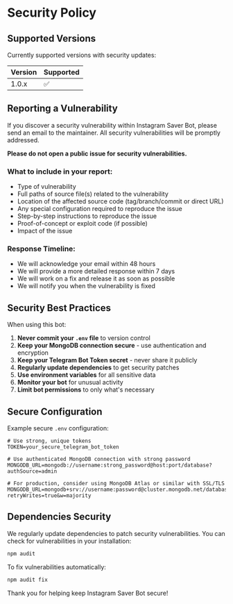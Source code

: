 # Security Policy

## Supported Versions

Currently supported versions with security updates:

| Version | Supported          |
| ------- | ------------------ |
| 1.0.x   | :white_check_mark: |

## Reporting a Vulnerability

If you discover a security vulnerability within Instagram Saver Bot, please send an email to the maintainer. All security vulnerabilities will be promptly addressed.

**Please do not open a public issue for security vulnerabilities.**

### What to include in your report:

- Type of vulnerability
- Full paths of source file(s) related to the vulnerability
- Location of the affected source code (tag/branch/commit or direct URL)
- Any special configuration required to reproduce the issue
- Step-by-step instructions to reproduce the issue
- Proof-of-concept or exploit code (if possible)
- Impact of the issue

### Response Timeline:

- We will acknowledge your email within 48 hours
- We will provide a more detailed response within 7 days
- We will work on a fix and release it as soon as possible
- We will notify you when the vulnerability is fixed

## Security Best Practices

When using this bot:

1. **Never commit your `.env` file** to version control
2. **Keep your MongoDB connection secure** - use authentication and encryption
3. **Keep your Telegram Bot Token secret** - never share it publicly
4. **Regularly update dependencies** to get security patches
5. **Use environment variables** for all sensitive data
6. **Monitor your bot** for unusual activity
7. **Limit bot permissions** to only what's necessary

## Secure Configuration

Example secure `.env` configuration:

```env
# Use strong, unique tokens
TOKEN=your_secure_telegram_bot_token

# Use authenticated MongoDB connection with strong password
MONGODB_URL=mongodb://username:strong_password@host:port/database?authSource=admin

# For production, consider using MongoDB Atlas or similar with SSL/TLS
MONGODB_URL=mongodb+srv://username:password@cluster.mongodb.net/database?retryWrites=true&w=majority
```

## Dependencies Security

We regularly update dependencies to patch security vulnerabilities. You can check for vulnerabilities in your installation:

```bash
npm audit
```

To fix vulnerabilities automatically:

```bash
npm audit fix
```

Thank you for helping keep Instagram Saver Bot secure!
